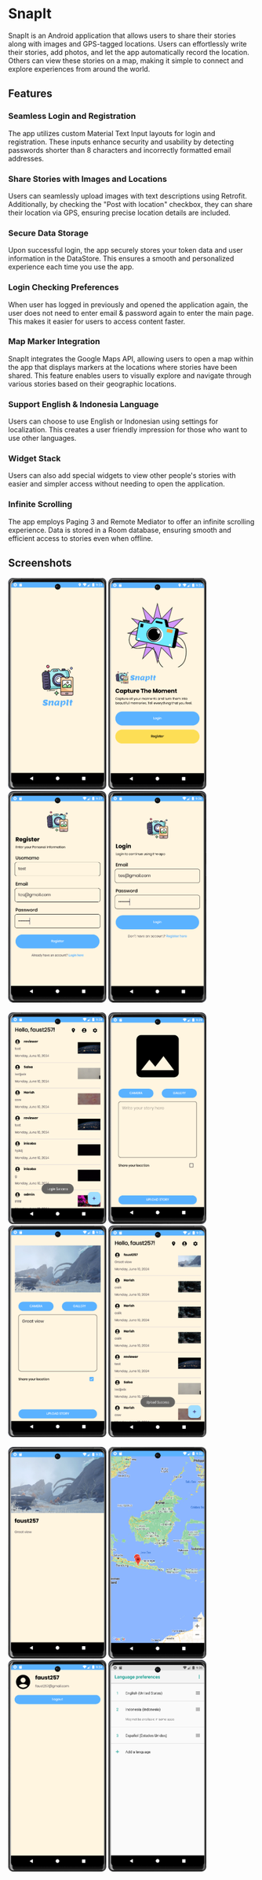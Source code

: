 # SnapIt
SnapIt is an Android application that allows users to share their stories along with images and GPS-tagged locations. Users can effortlessly write their stories, add photos, and let the app automatically record the location. Others can view these stories on a map, making it simple to connect and explore experiences from around the world.
## Features
### Seamless Login and Registration
The app utilizes custom Material Text Input layouts for login and registration. These inputs enhance security and usability by detecting passwords shorter than 8 characters and incorrectly formatted email addresses.
### Share Stories with Images and Locations
Users can seamlessly upload images with text descriptions using Retrofit. Additionally, by checking the "Post with location" checkbox, they can share their location via GPS, ensuring precise location details are included.
### Secure Data Storage
Upon successful login, the app securely stores your token data and user information in the DataStore. This ensures a smooth and personalized experience each time you use the app.
### Login Checking Preferences
When user has logged in previously and opened the application again, the user does not need to enter email & password again to enter the main page. This makes it easier for users to access content faster.
### Map Marker Integration
SnapIt integrates the Google Maps API, allowing users to open a map within the app that displays markers at the locations where stories have been shared. This feature enables users to visually explore and navigate through various stories based on their geographic locations.
### Support English & Indonesia Language
Users can choose to use English or Indonesian using settings for localization. This creates a user friendly impression for those who want to use other languages.
### Widget Stack
Users can also add special widgets to view other people's stories with easier and simpler access without needing to open the application.
### Infinite Scrolling
The app employs Paging 3 and Remote Mediator to offer an infinite scrolling experience. Data is stored in a Room database, ensuring smooth and efficient access to stories even when offline.
## Screenshots
<p align="left">
  <img width="200" height="430" src="splash.png">
  <img width="200" height="430" src="landingpage.png">
  <img width="200" height="430" src="register.png">
  <img width="200" height="430" src="login.png">
  <br><br>
  <img width="200" height="430" src="main.png">
  <img width="200" height="430" src="add.png">
  <img width="200" height="430" src="add-fill.png">
  <img width="200" height="430" src="upload.png">
  <br><br>
  <img width="200" height="430" src="detail.png">
  <img width="200" height="430" src="maps.png">
  <img width="200" height="430" src="profile.png">
  <img width="200" height="430" src="localization.png">
</p>
